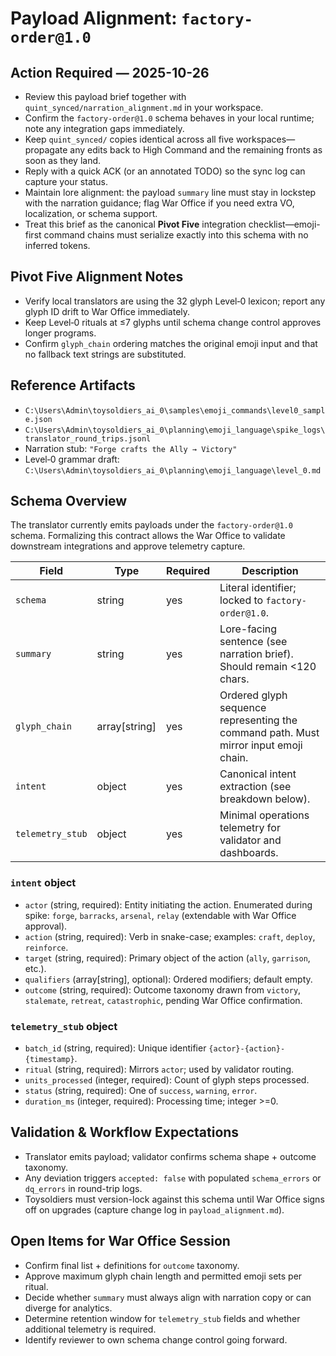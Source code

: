 # Payload Alignment: `factory-order@1.0`

## Action Required — 2025-10-26

- Review this payload brief together with `quint_synced/narration_alignment.md` in your workspace.
- Confirm the `factory-order@1.0` schema behaves in your local runtime; note any integration gaps immediately.
- Keep `quint_synced/` copies identical across all five workspaces—propagate any edits back to High Command and the remaining fronts as soon as they land.
- Reply with a quick ACK (or an annotated TODO) so the sync log can capture your status.
- Maintain lore alignment: the payload `summary` line must stay in lockstep with the narration guidance; flag War Office if you need extra VO, localization, or schema support.
- Treat this brief as the canonical **Pivot Five** integration checklist—emoji-first command chains must serialize exactly into this schema with no inferred tokens.

## Pivot Five Alignment Notes

- Verify local translators are using the 32 glyph Level‑0 lexicon; report any glyph ID drift to War Office immediately.
- Keep Level‑0 rituals at ≤7 glyphs until schema change control approves longer programs.
- Confirm `glyph_chain` ordering matches the original emoji input and that no fallback text strings are substituted.

## Reference Artifacts

- `C:\Users\Admin\toysoldiers_ai_0\samples\emoji_commands\level0_sample.json`
- `C:\Users\Admin\toysoldiers_ai_0\planning\emoji_language\spike_logs\translator_round_trips.jsonl`
- Narration stub: `"Forge crafts the Ally → Victory"`
- Level‑0 grammar draft: `C:\Users\Admin\toysoldiers_ai_0\planning\emoji_language\level_0.md`

## Schema Overview

The translator currently emits payloads under the `factory-order@1.0` schema. Formalizing this contract allows the War Office to validate downstream integrations and approve telemetry capture.

| Field | Type | Required | Description |
| --- | --- | --- | --- |
| `schema` | string | yes | Literal identifier; locked to `factory-order@1.0`. |
| `summary` | string | yes | Lore-facing sentence (see narration brief). Should remain <120 chars. |
| `glyph_chain` | array[string] | yes | Ordered glyph sequence representing the command path. Must mirror input emoji chain. |
| `intent` | object | yes | Canonical intent extraction (see breakdown below). |
| `telemetry_stub` | object | yes | Minimal operations telemetry for validator and dashboards. |

### `intent` object

- `actor` (string, required): Entity initiating the action. Enumerated during spike: `forge`, `barracks`, `arsenal`, `relay` (extendable with War Office approval).
- `action` (string, required): Verb in snake-case; examples: `craft`, `deploy`, `reinforce`.
- `target` (string, required): Primary object of the action (`ally`, `garrison`, etc.).
- `qualifiers` (array[string], optional): Ordered modifiers; default empty.
- `outcome` (string, required): Outcome taxonomy drawn from `victory`, `stalemate`, `retreat`, `catastrophic`, pending War Office confirmation.

### `telemetry_stub` object

- `batch_id` (string, required): Unique identifier `{actor}-{action}-{timestamp}`.
- `ritual` (string, required): Mirrors `actor`; used by validator routing.
- `units_processed` (integer, required): Count of glyph steps processed.
- `status` (string, required): One of `success`, `warning`, `error`.
- `duration_ms` (integer, required): Processing time; integer >=0.

## Validation & Workflow Expectations

- Translator emits payload; validator confirms schema shape + outcome taxonomy.
- Any deviation triggers `accepted: false` with populated `schema_errors` or `dq_errors` in round-trip logs.
- Toysoldiers must version-lock against this schema until War Office signs off on upgrades (capture change log in `payload_alignment.md`).

## Open Items for War Office Session

- Confirm final list + definitions for `outcome` taxonomy.
- Approve maximum glyph chain length and permitted emoji sets per ritual.
- Decide whether `summary` must always align with narration copy or can diverge for analytics.
- Determine retention window for `telemetry_stub` fields and whether additional telemetry is required.
- Identify reviewer to own schema change control going forward.
